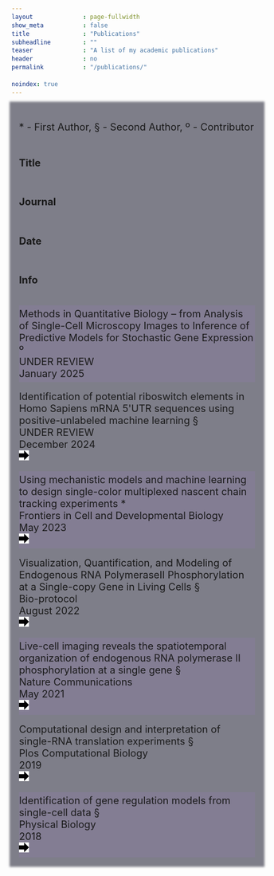 ```yaml
---
layout              : page-fullwidth
show_meta           : false
title               : "Publications"
subheadline         : ""
teaser              : "A list of my academic publications"
header              : no
permalink           : "/publications/"

noindex: true
---
```



<div class="row" style="font-size: 20px; z-index: -1; background: rgba(0,0,22,.5); padding: 15px; box-shadow: 0 0 4px 4px rgba(0,0,22,.5);">
<div><p>* - First Author,   § - Second Author,  º - Contributor</p></div>
<div class="row">
  <div class="large-5 columns"> <h4> Title  </h4> </div>
  <div class="large-2 columns">  <h4> Journal  </h4> </div>
  <div class="large-1 columns">  <h4> Date  </h4> </div>
  <div class="large-1 columns">  <h4> Info  </h4> </div>
</div>



<!--outline:0.01em solid #e1f0f5; -->

<div class="row" style=" margin-top: 12px; padding-top: 5px; padding-bottom: 5px;  background: rgba(174, 114, 237, 0.10); ">

  <div class="large-5 columns">Methods in Quantitative Biology – from Analysis of Single-Cell Microscopy Images to Inference of Predictive Models for Stochastic Gene Expression º </div>
  <div class="large-2 columns"> UNDER REVIEW </div>
  <div class="large-1 columns"> January 2025 </div>
  <div class="large-1 columns">  </div>

</div>

<div class="row" style=" margin-top: 12px; padding-top: 5px; padding-bottom: 5px; ">

  <div class="large-5 columns">Identification of potential riboswitch elements in Homo Sapiens mRNA 5'UTR sequences using positive-unlabeled machine learning § </div>
  <div class="large-2 columns"> UNDER REVIEW </div>
  <div class="large-1 columns"> December 2024 </div>
  <div class="large-1 columns"> <a href="https://www.biorxiv.org/content/10.1101/2023.11.23.568398v2.full.pdf"> <span class='internalicon'> <img src="../images/next-arrow.svg" width="20" height="20"></span></a></div>

</div>

<div class="row" style=" margin-top: 12px;  padding-top: 5px; padding-bottom: 5px;   background: rgba(174, 114, 237, 0.10);">
  <div class="large-5 columns">Using mechanistic models and machine learning to design single-color multiplexed nascent chain tracking experiments * </div>
  <div class="large-2 columns"> Frontiers in Cell and Developmental Biology </div>
  <div class="large-1 columns"> May 2023 </div>
  <div class="large-1 columns"> <span class='internalicon' onclick="window.location='{{site.url}}{{site.baseurl}}/publications/frontiers_23'"> <img src="../images/next-arrow.svg" width="20" height="20"></span>  </div>

</div>


<div class="row" style=" margin-top: 12px; padding-top: 5px; padding-bottom: 5px; ">

  <div class="large-5 columns">Visualization, Quantification, and Modeling of Endogenous RNA PolymeraseII Phosphorylation at a Single-copy Gene in Living Cells § </div>
  <div class="large-2 columns"> Bio-protocol </div>
  <div class="large-1 columns">August 2022 </div>
  <div class="large-1 columns"> <a href="https://bio-protocol.org/pdf/Bio-protocol4482.pdf"> <span class='internalicon'> <img src="../images/next-arrow.svg" width="20" height="20"></span></a></div>

</div>


<div class="row" style=" margin-top: 12px; padding-top: 5px; padding-bottom: 5px;   background: rgba(174, 114, 237, 0.10);">

  <div class="large-5 columns">Live-cell imaging reveals the spatiotemporal organization of endogenous RNA polymerase II phosphorylation at a single gene § </div>
  <div class="large-2 columns"> Nature Communications </div>
  <div class="large-1 columns">May 2021 </div>
  <div class="large-1 columns"> <span class='internalicon' onclick="window.location='{{site.url}}{{site.baseurl}}/publications/nature_comm_2021'"><img src="../images/next-arrow.svg" width="20" height="20"> </span>  </div>
</div>



<div class="row" style=" margin-top: 12px; padding-top: 5px; padding-bottom: 5px; " >

  <div class="large-5 columns"> Computational design and interpretation of single-RNA translation experiments § </div>
  <div class="large-2 columns"> Plos Computational Biology </div>
  <div class="large-1 columns"> 2019 </div>
  <div class="large-1 columns"><span class='internalicon' onclick="window.location='{{site.url}}{{site.baseurl}}/publications/plos_computational_2019'"><img src="../images/next-arrow.svg" width="20" height="20"> </span>  </div>
</div>


<div class="row" style=" margin-top: 12px; padding-top: 5px; padding-bottom: 5px; background: rgba(174, 114, 237, 0.10);" >

  <div class="large-5 columns"> Identification of gene regulation models from single-cell data § </div>
  <div class="large-2 columns"> Physical Biology </div>
  <div class="large-1 columns"> 2018 </div>
  <div class="large-1 columns"> <span class='internalicon' onclick="window.location='{{site.url}}{{site.baseurl}}/publications/physical_biology_2018'"> <img src="../images/next-arrow.svg" width="20" height="20"></span> </div>
</div>


</div>

